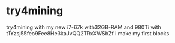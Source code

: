 # try4mining
try4mining with my new i7-67k with32GB-RAM and 980Ti
with t1Yzsj55feo9Fee8He3kaJvQQ2TRxXWSbZf i make my first blocks
